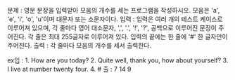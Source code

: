 문제 : 영문 문장을 입력받아 모음의 개수를 세는 프로그램을 작성하시오. 모음은 'a', 'e', 'i', 'o', 'u'이며 대문자 또는 소문자이다.
입력 : 입력은 여러 개의 테스트 케이스로 이루어져 있으며, 각 줄마다 영어 대소문자, ',', '.', '!', '?', 공백으로 이루어진 문장이 주어진다. 각 줄은 최대 255글자로 이루어져 있다. 입력의 끝에는 한 줄에 '#' 한 글자만이 주어진다.
출력 : 각 줄마다 모음의 개수를 세서 출력한다.

ex입 : 1. How are you today? 2. Quite well, thank you, how about yourself? 3. I live at number twenty four. 4. #
출 : 7
14
9
